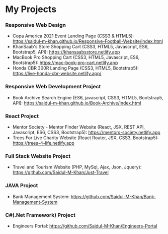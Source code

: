 # My Projects

### Responsive Web Design
- Copa America 2021 Event Landing Page (CSS3 & HTML5): https://saidul-m-khan.github.io/Responsive-Football-Website/index.html
- KhanSaab's Store Shopping Cart (CSS3, HTML5, Javascript, ES6, Bootstrap5, API): https://khansaabsstore.netlify.app
- MacBook Pro Shopping Cart (CSS3, HTML5, Javascript, ES6, Bootstrap5): https://mac-book-pro-cart.netlify.app
- Honda CBR 300R Landing Page (CSS3, HTML5, Bootstrap5): https://live-honda-cbr-website.netlify.app/

### Responsive Web Development Project
- Book Archive Search Engine (ES6, javascript, CSS3, HTML5, Bootstrap5, API): https://saidul-m-khan.github.io/Book-Archive/index.html

### React Project
- Mentor Society - Mentor Finder Website (React, JSX, REST API, Javascript, ES6, CSS3, Bootstrap5): https://mentors-society.netlify.app
- Trees For Live Charity Website (React Router, JSX, CSS3, Bootstrap5): https://trees-4-life.netlify.app

### Full Stack Website Project
- Travel and Tourism Website (PHP, MySql, Ajax, Json, Jquery): https://github.com/Saidul-M-Khan/Just-Travel

### JAVA Project
- Bank Management System: https://github.com/Saidul-M-Khan/Bank-Management-System

### C#(.Net Framework) Project
- Engineers Portal: https://github.com/Saidul-M-Khan/Engineers-Portal 
